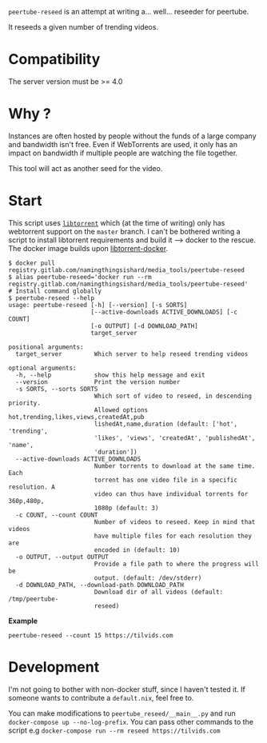 `peertube-reseed` is an attempt at writing a... well... reseeder for peertube.

It reseeds a given number of trending videos.

# Compatibility

The server version must be >= 4.0

# Why ?

Instances are often hosted by people without the funds of a large company
 and bandwidth isn't free.
Even if WebTorrents are used, it only has an impact on bandwidth 
 if multiple people are watching the file together.

This tool will act as another seed for the video.

# Start

This script uses [`libtorrent`][libtorrent] which (at the time of writing) only has webtorrent support 
 on the `master` branch.
I can't be bothered writing a script to install libtorrent requirements and build it --> docker to the rescue.
The docker image builds upon [libtorrent-docker].

```shell
$ docker pull registry.gitlab.com/namingthingsishard/media_tools/peertube-reseed
$ alias peertube-reseed='docker run --rm registry.gitlab.com/namingthingsishard/media_tools/peertube-reseed'
# Install command globally
$ peertube-reseed --help
usage: peertube-reseed [-h] [--version] [-s SORTS]
                       [--active-downloads ACTIVE_DOWNLOADS] [-c COUNT]
                       [-o OUTPUT] [-d DOWNLOAD_PATH]
                       target_server

positional arguments:
  target_server         Which server to help reseed trending videos

optional arguments:
  -h, --help            show this help message and exit
  --version             Print the version number
  -s SORTS, --sorts SORTS
                        Which sort of video to reseed, in descending priority.
                        Allowed options hot,trending,likes,views,createdAt,pub
                        lishedAt,name,duration (default: ['hot', 'trending',
                        'likes', 'views', 'createdAt', 'publishedAt', 'name',
                        'duration'])
  --active-downloads ACTIVE_DOWNLOADS
                        Number torrents to download at the same time. Each
                        torrent has one video file in a specific resolution. A
                        video can thus have individual torrents for 360p,480p,
                        1080p (default: 3)
  -c COUNT, --count COUNT
                        Number of videos to reseed. Keep in mind that videos
                        have multiple files for each resolution they are
                        encoded in (default: 10)
  -o OUTPUT, --output OUTPUT
                        Provide a file path to where the progress will be
                        output. (default: /dev/stderr)
  -d DOWNLOAD_PATH, --download-path DOWNLOAD_PATH
                        Download dir of all videos (default: /tmp/peertube-
                        reseed)
```

**Example**

`peertube-reseed --count 15 https://tilvids.com`

# Development

I'm not going to bother with non-docker stuff, since I haven't tested it.
If someone wants to contribute a `default.nix`, feel free to.

You can make modifications to `peertube_reseed/__main__.py` and run 
`docker-compose up --no-log-prefix`.
You can pass other commands to the script e.g
`docker-compose run --rm reseed https://tilvids.com`


[libtorrent]: https://libtorrent.org/
[libtorrent-docker]: https://gitlab.com/NamingThingsIsHard/net/torrent/libtorrent-docker/
